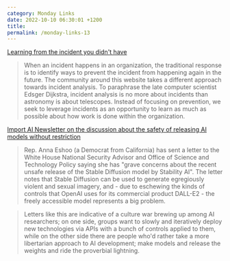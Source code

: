```yaml
---
category: Monday Links
date: 2022-10-10 06:30:01 +1200
title:
permalink: /monday-links-13
---
```


[Learning from the incident you didn't have](https://www.learningfromincidents.io/posts/oops-learning-from-the-incident-you-didnt-have)

> When an incident happens in an organization, the traditional response is to identify ways to prevent the incident from happening again in the future. The community around this website  takes a different approach towards incident analysis. To paraphrase the late computer scientist Edsger Dijkstra, incident analysis is no more about incidents than astronomy is about telescopes. Instead of focusing on prevention, we seek to leverage incidents as an opportunity to learn as much as possible about how work is done within the organization.


[Import AI Newsletter on the discussion about the safety of releasing AI models without restriction](https://mailchi.mp/jack-clark/import-ai-304-reality-collapse-thanks-to-facebook-open-source-speech-rec-ai-culture-wars)

> Rep. Anna Eshoo (a Democrat from California) has sent a letter to the White House National Security Advisor and Office of Science and Technology Policy saying she has "grave concerns about the recent unsafe release of the Stable Diffusion model by Stability AI". The letter notes that Stable Diffusion can be used to generate egregiously violent and sexual imagery, and - due to eschewing the kinds of controls that OpenAI uses for its commercial product DALL-E2 - the freely accessible model represents a big problem.

> Letters like this are indicative of a culture war brewing up among AI researchers; on one side, groups want to slowly and iteratively deploy new technologies via APIs with a bunch of controls applied to them, while on the other side there are people who'd rather take a more libertarian approach to AI development; make models and release the weights and ride the proverbial lightning.
